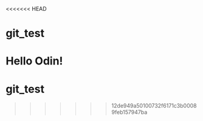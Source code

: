 <<<<<<< HEAD
# git_test

Hello Odin!
=======
# git_test
>>>>>>> 12de949a50100732f6171c3b00089feb157947ba
